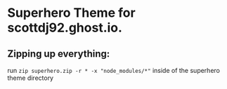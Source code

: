 # Superhero Theme for scottdj92.ghost.io.

## Zipping up everything:
run `zip superhero.zip -r * -x "node_modules/*"` inside of the superhero theme directory
